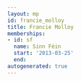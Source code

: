 ```yaml
---
layout: mp
id: francie_molloy
title: Francie Molloy
memberships:
- id: sf
  name: Sinn Féin
  start: '2013-03-25'
  end: 
autogenerated: true
---
```

